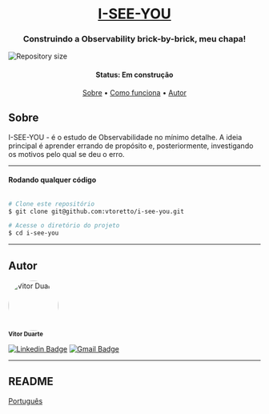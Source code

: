 <h1 align="center">
<a href="#"> I-SEE-YOU </a>
</h1>

<h3 align="center">
    Construindo a Observability brick-by-brick, meu chapa!
</h3>

<img alt="Repository size" src="https://img.shields.io/github/repo-size/vtoretto/datadog" align="center">



<h4 align="center"> 
	 Status: Em construção
</h4>

<p align="center">
 <a href="#Sobre">Sobre</a> •
 <a href="#Como-funciona">Como funciona</a> • 
 <a href="#Autor">Autor</a>
</p>


## Sobre

I-SEE-YOU - é o estudo de Observabilidade no mínimo detalhe. A ideia principal é aprender errando de propósito e, posteriormente, investigando os motivos pelo qual se deu o erro. 

---

#### Rodando qualquer código

```bash

# Clone este repositório
$ git clone git@github.com:vtoretto/i-see-you.git

# Acesse o diretório do projeto
$ cd i-see-you

```

---

## Autor

 <img style="border-radius: 50%;" src="https://avatars.githubusercontent.com/vtoretto" width="100px;" alt="Vitor Duarte"/>
 <br />
 <sub><b>Vitor Duarte</b></sub></a>

[![Linkedin Badge](https://img.shields.io/badge/-Vitor-blue?style=flat-square&logo=Linkedin&logoColor=white&link=https://www.linkedin.com/in/vitorduart/)](https://www.linkedin.com/in/vitorduart/) 
[![Gmail Badge](https://img.shields.io/badge/-duartevoliveira@gmail.com-c14438?style=flat-square&logo=Gmail&logoColor=white&link=mailto:duartevoliveira@gmail.com)](mailto:duartevoliveira@gmail.com)

---

## README

[Português](./README.md)
